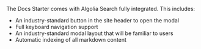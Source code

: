 The Docs Starter comes with Algolia Search fully integrated. This includes:

- An industry-standard button in the site header to open the modal
- Full keyboard navigation support
- An industry-standard modal layout that will be familiar to users
- Automatic indexing of all markdown content
